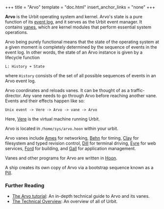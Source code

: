 +++
title = "Arvo"
template = "doc.html"
insert_anchor_links = "none"
+++

**Arvo** is the Urbit operating system and kernel. Arvo's state is a pure
function of its [event log](../eventlog), and it serves as the Urbit event
manager. It contains [vanes](../vane), which are kernel modules that perform
essential system operations.

Arvo being purely functional means that the state of the operating system at a given moment is completely determined by the sequence of events in the event log. In other words, the state of an Arvo instance is given by a lifecycle function
```
L: History ➜ State
```
where `History` consists of the set of all possible sequences of events in an Arvo event log.

Arvo coordinates and reloads vanes. It can be thought of as a traffic-director. Any vane needs to go through Arvo before reaching another vane. Events and their effects happen like so:
```
Unix event -> Vere -> Arvo -> vane -> Arvo
```
Here, [Vere](../vere) is the virtual machine running Urbit.

Arvo is located in `/home/sys/arvo.hoon` within your urbit.

Arvo vanes include [Ames](../ames) for networking, [Behn](../behn) for timing,
[Clay](../clay) for filesystem and typed revision control, [Dill](../dill) for
terminal driving, [Eyre](../eyre) for web services, [Ford](../ford) for
building, and [Gall](../gall) for application management.

Vanes and other programs for Arvo are written in [Hoon](../hoon).

A ship creates its own copy of Arvo via a bootstrap sequence known as a
[Pill](../pill).

### Further Reading

- [The Arvo tutorial](@/docs/tutorials/arvo/_index.md): An in-depth technical
  guide to Arvo and its vanes.
- [The Technical Overview](@/docs/tutorials/concepts/technical-overview.md): An
  overview of all of Urbit.
